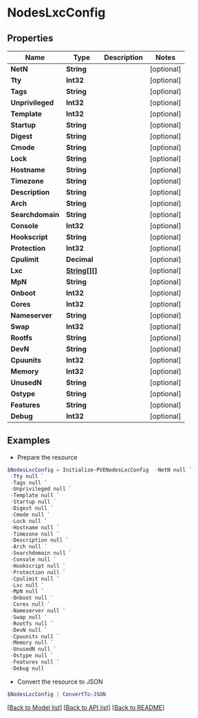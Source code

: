# NodesLxcConfig
## Properties

Name | Type | Description | Notes
------------ | ------------- | ------------- | -------------
**NetN** | **String** |  | [optional] 
**Tty** | **Int32** |  | [optional] 
**Tags** | **String** |  | [optional] 
**Unprivileged** | **Int32** |  | [optional] 
**Template** | **Int32** |  | [optional] 
**Startup** | **String** |  | [optional] 
**Digest** | **String** |  | [optional] 
**Cmode** | **String** |  | [optional] 
**Lock** | **String** |  | [optional] 
**Hostname** | **String** |  | [optional] 
**Timezone** | **String** |  | [optional] 
**Description** | **String** |  | [optional] 
**Arch** | **String** |  | [optional] 
**Searchdomain** | **String** |  | [optional] 
**Console** | **Int32** |  | [optional] 
**Hookscript** | **String** |  | [optional] 
**Protection** | **Int32** |  | [optional] 
**Cpulimit** | **Decimal** |  | [optional] 
**Lxc** | [**String[][]**](Array.md) |  | [optional] 
**MpN** | **String** |  | [optional] 
**Onboot** | **Int32** |  | [optional] 
**Cores** | **Int32** |  | [optional] 
**Nameserver** | **String** |  | [optional] 
**Swap** | **Int32** |  | [optional] 
**Rootfs** | **String** |  | [optional] 
**DevN** | **String** |  | [optional] 
**Cpuunits** | **Int32** |  | [optional] 
**Memory** | **Int32** |  | [optional] 
**UnusedN** | **String** |  | [optional] 
**Ostype** | **String** |  | [optional] 
**Features** | **String** |  | [optional] 
**Debug** | **Int32** |  | [optional] 

## Examples

- Prepare the resource
```powershell
$NodesLxcConfig = Initialize-PVENodesLxcConfig  -NetN null `
 -Tty null `
 -Tags null `
 -Unprivileged null `
 -Template null `
 -Startup null `
 -Digest null `
 -Cmode null `
 -Lock null `
 -Hostname null `
 -Timezone null `
 -Description null `
 -Arch null `
 -Searchdomain null `
 -Console null `
 -Hookscript null `
 -Protection null `
 -Cpulimit null `
 -Lxc null `
 -MpN null `
 -Onboot null `
 -Cores null `
 -Nameserver null `
 -Swap null `
 -Rootfs null `
 -DevN null `
 -Cpuunits null `
 -Memory null `
 -UnusedN null `
 -Ostype null `
 -Features null `
 -Debug null
```

- Convert the resource to JSON
```powershell
$NodesLxcConfig | ConvertTo-JSON
```

[[Back to Model list]](../README.md#documentation-for-models) [[Back to API list]](../README.md#documentation-for-api-endpoints) [[Back to README]](../README.md)

